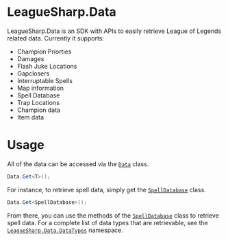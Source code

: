 # LeagueSharp.Data

LeagueSharp.Data is an SDK with APIs to easily retrieve League of Legends related data. Currently it supports:

* Champion Priorties
* Damages
* Flash Juke Locations
* Gapclosers
* Interruptable Spells
* Map information
* Spell Database
* Trap Locations
* Champion data
* Item data

# Usage

All of the data can be accessed via the [`Data`](https://github.com/LeagueSharp/LeagueSharp.Data/blob/master/LeagueSharp.Data/Data.cs) class.

```csharp
Data.Get<T>();
```

For instance, to retrieve spell data, simply get the [`SpellDatabase`](https://github.com/LeagueSharp/LeagueSharp.Data/blob/master/LeagueSharp.Data/DataTypes/SpellDatabase.cs) class.

```csharp
Data.Get<SpellDatabase>();
```

From there, you can use the methods of the [`SpellDatabase`](https://github.com/LeagueSharp/LeagueSharp.Data/blob/master/LeagueSharp.Data/DataTypes/SpellDatabase.cs) class to retrieve spell data.
For a complete list of data types that are retrievable, see the [`LeagueSharp.Data.DataTypes`](https://github.com/LeagueSharp/LeagueSharp.Data/tree/master/LeagueSharp.Data/DataTypes) namespace.
